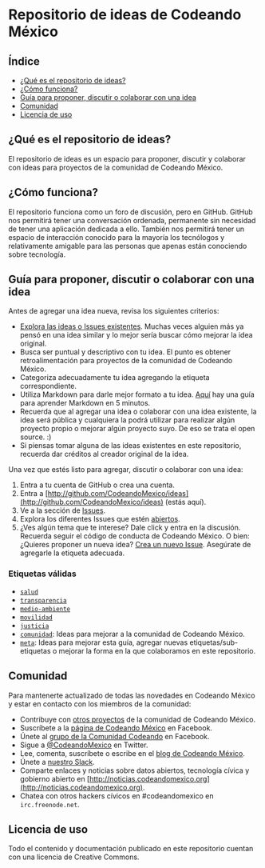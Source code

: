 # Repositorio de ideas de Codeando México

## Índice
* [¿Qué es el repositorio de ideas?](http://github.com/CodeandoMexico/ideas/#que-es-el-repositorio-de-ideas)
* [¿Cómo funciona?](http://github.com/CodeandoMexico/ideas/#como-funciona)
* [Guía para proponer, discutir o colaborar con una idea](http://github.com/CodeandoMexico/ideas/#guia-para-proponer-discutir-o-colaborar-con-una-idea)
* [Comunidad](http://github.com/CodeandoMexico/ideas/#comunidad)
* [Licencia de uso](http://github.com/CodeandoMexico/ideas/#licencia-de-uso)


## ¿Qué es el repositorio de ideas?

El repositorio de ideas es un espacio para proponer, discutir y colaborar con ideas para proyectos de la comunidad de Codeando México.


## ¿Cómo funciona?

El repositorio funciona como un foro de discusión, pero en GitHub. GitHub nos permitirá tener una conversación ordenada, permanente sin necesidad de tener una aplicación dedicada a ello. También nos permitirá tener un espacio de interacción conocido para la mayoría los tecnólogos y relativamente amigable para las personas que apenas están conociendo sobre tecnología.


## Guía para proponer, discutir o colaborar con una idea

Antes de agregar una idea nueva, revisa los siguientes criterios:

* [Explora las ideas o Issues existentes](https://github.com/CodeandoMexico/ideas/issues). Muchas veces alguien más ya pensó en una idea similar y lo mejor sería buscar cómo mejorar la idea original.
* Busca ser puntual y descriptivo con tu idea. El punto es obtener retroalimentación para proyectos de la comunidad de Codeando México.
* Categoriza adecuadamente tu idea agregando la etiqueta correspondiente.
* Utiliza Markdown para darle mejor formato a tu idea. [Aquí](https://guides.github.com/features/mastering-markdown/) hay una guía para aprender Markdown en 5 minutos.
* Recuerda que al agregar una idea o colaborar con una idea existente, la idea será pública y cualquiera la podrá utilizar para realizar algún proyecto propio o mejorar algún proyecto suyo. De eso se trata el open source. :)
* Si piensas tomar alguna de las ideas existentes en este repositorio, recuerda dar créditos al creador original de la idea.

Una vez que estés listo para agregar, discutir o colaborar con una idea:

1. Entra a tu cuenta de GitHub o crea una cuenta.
2. Entra a [http://github.com/CodeandoMexico/ideas](http://github.com/CodeandoMexico/ideas) (estás aquí).
3. Ve a la sección de [Issues](http://github.com/CodeandoMexico/ideas/issues).
4. Explora los diferentes Issues que estén [abiertos](https://github.com/CodeandoMexico/codeandomexico.org/issues?q=is%3Aopen).
5. ¿Ves algún tema que te interese? Dale click y entra en la discusión. Recuerda seguir el código de conducta de Codeando México. O bien: ¿Quieres proponer un nueva idea? [Crea un nuevo Issue](https://github.com/CodeandoMexico/ideas/issues/new). Asegúrate de agregarle la etiqueta adecuada.

### Etiquetas válidas

* [`salud`](https://github.com/CodeandoMexico/ideas/labels/salud)
* [`transparencia`](https://github.com/CodeandoMexico/ideas/labels/transparencia)
* [`medio-ambiente`](https://github.com/CodeandoMexico/ideas/labels/medio%20ambiente)
* [`movilidad`](https://github.com/CodeandoMexico/ideas/labels/movilidad)
* [`justicia`](https://github.com/CodeandoMexico/ideas/labels/justicia)
* [`comunidad`](https://github.com/CodeandoMexico/ideas/labels/comunidad): Ideas para mejorar a la comunidad de Codeando México.
* [`meta`](https://github.com/CodeandoMexico/ideas/labels/meta): Ideas para mejorar esta guía, agregar nuevas etiquetas/sub-etiquetas o mejorar la forma en la que colaboramos en este repositorio.


## Comunidad

Para mantenerte actualizado de todas las novedades en Codeando México y estar en contacto con los miembros de la comunidad:

* Contribuye con [otros proyectos](http://github.com/CodeandoMexico) de la comunidad de Codeando México.
* Suscríbete a la [página de Codeando México](http://www.facebook.com/CodeandoMexico) en Facebook.
* Únete al [grupo de la Comunidad Codeando](http://www.facebook.com/groups/370710456416676/) en Facebook.
* Sigue a [@CodeandoMexico](http://www.twitter.com/CodeandoMexico) en Twitter.
* Lee, comenta, suscríbete o escribe en el [blog de Codeando México](http://blog.codeandomexico.org).
* Únete a [nuestro Slack](http://slack.codeandomexico.org). 
* Comparte enlaces y noticias sobre datos abiertos, tecnología cívica y gobierno abierto en [http://noticias.codeandomexico.org](http://noticias.codeandomexico.org).
* Chatea con otros hackers cívicos en #codeandomexico en `irc.freenode.net`. 


## Licencia de uso

Todo el contenido y documentación publicado en este repositorio cuentan con una licencia de Creative Commons.
